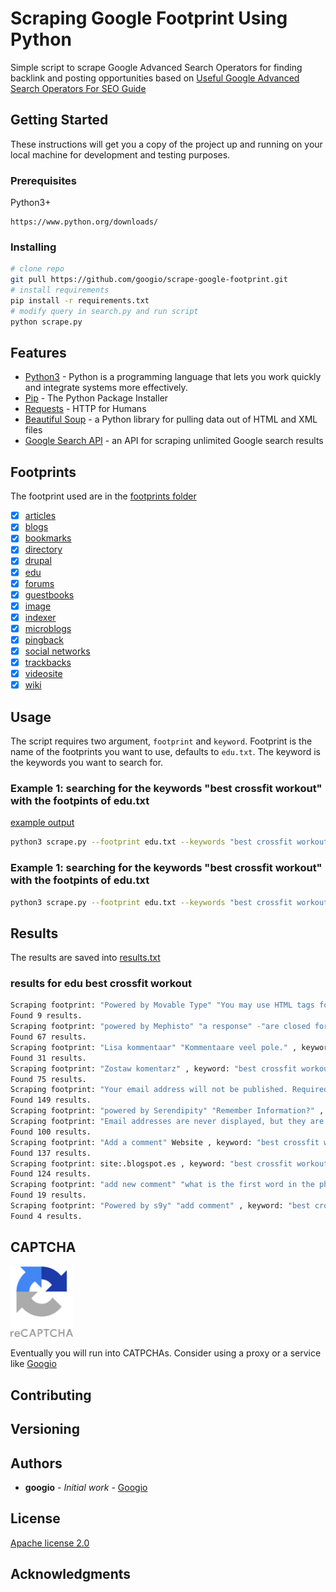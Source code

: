 # Scraping Google Footprint Using Python
Simple script to scrape Google Advanced Search Operators for finding backlink and posting opportunities based on [Useful Google Advanced Search Operators For SEO Guide](https://blog.goog.io/seo/2020/10/30/useful-google-advance-search-operators-for-seo.html)

## Getting Started

These instructions will get you a copy of the project up and running on your local machine for development and testing purposes.

### Prerequisites

Python3+

```
https://www.python.org/downloads/
```

### Installing

```bash
# clone repo
git pull https://github.com/googio/scrape-google-footprint.git
# install requirements
pip install -r requirements.txt
# modify query in search.py and run script
python scrape.py
```

## Features

* [Python3](https://www.python.org/) - Python is a programming language that lets you work quickly
and integrate systems more effectively.
* [Pip](https://pip.pypa.io/en/stable/) - The Python Package Installer
* [Requests](https://requests.readthedocs.io/en/master/) - HTTP for Humans
* [Beautiful Soup](https://requests.readthedocs.io/en/master/) - a Python library for pulling data out of HTML and XML files
* [Google Search API](https://googio.io/) - an API for scraping unlimited Google search results

## Footprints

The footprint used are in the [footprints folder](footprints)

- [x] [articles](footprints/article.txt)
- [x] [blogs](footprints/blog.txt)
- [x] [bookmarks](footprints/bookmark.txt)
- [x] [directory](footprints/directory.txt)
- [x] [drupal](footprints/drupal.txt)
- [x] [edu](footprints/edu.txt)
- [x] [forums](footprints/forums.txt)
- [x] [guestbooks](footprints/guestbook.txt)
- [x] [image](footprints/image.txt)
- [x] [indexer](footprints/indexer.txt)
- [x] [microblogs](footprints/microblog.txt)
- [x] [pingback](footprints/pingback.txt)
- [x] [social networks](footprints/socialnetwork.txt)
- [x] [trackbacks](footprints/trackback.txt)
- [x] [videosite](footprints/videosite.txt)
- [x] [wiki](footprints/wiki.txt)

## Usage
The script requires two argument, `footprint` and `keyword`. Footprint is the name of the footprints you want to use, defaults to `edu.txt`. The keyword is the keywords you want to search for.

### Example 1: searching for the keywords "best crossfit workout" with the footpints of edu.txt
[example output](#results-for-edu-best-crossfit-workout) 
```bash
python3 scrape.py --footprint edu.txt --keywords "best crossfit workout"
```
### Example 1: searching for the keywords "best crossfit workout" with the footpints of edu.txt 
```bash
python3 scrape.py --footprint edu.txt --keywords "best crossfit workout"
```

## Results

The results are saved into [results.txt](results.txt)

### results for edu best crossfit workout
```bash
Scraping footprint: "Powered by Movable Type" "You may use HTML tags for style" , keyword: "best crossfit workout"
Found 9 results.
Scraping footprint: "powered by Mephisto" "a response" -"are closed for" Email Address Website , keyword: "best crossfit workout"
Found 67 results.
Scraping footprint: "Lisa kommentaar" "Kommentaare veel pole." , keyword: "best crossfit workout"
Found 31 results.
Scraping footprint: "Zostaw komentarz" , keyword: "best crossfit workout"
Found 75 results.
Scraping footprint: "Your email address will not be published. Required fields are marked" , keyword: "best crossfit workout"
Found 149 results.
Scraping footprint: "powered by Serendipity" "Remember Information?" , keyword: "best crossfit workout"
Scraping footprint: "Email addresses are never displayed, but they are required to confirm your comments" , keyword: "best crossfit workout"
Found 100 results.
Scraping footprint: "Add a comment" Website , keyword: "best crossfit workout"
Found 137 results.
Scraping footprint: site:.blogspot.es , keyword: "best crossfit workout"
Found 124 results.
Scraping footprint: "add new comment" "what is the first word in the phrase" , keyword: "best crossfit workout"
Found 19 results.
Scraping footprint: "Powered by s9y" "add comment" , keyword: "best crossfit workout"
Found 4 results.
```

## CAPTCHA

<img src="img/reCAPTCHA-logo@2x.png" width="100">

Eventually you will run into CATPCHAs. Consider using a proxy or a service like [Googio](https://goog.io/)



## Contributing

## Versioning

## Authors

* **googio** - *Initial work* - [Googio](https://goog.io/)

## License
[Apache license 2.0](LICENSE)

## Acknowledgments

